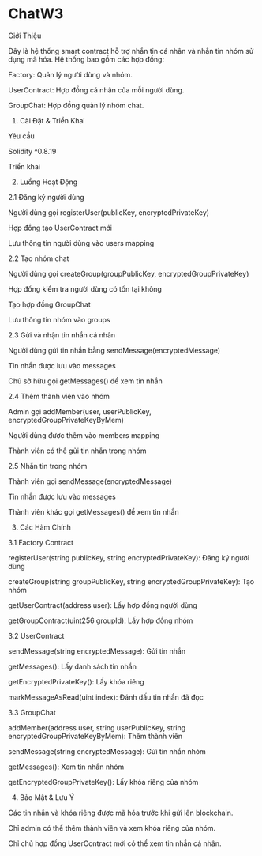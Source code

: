 # ChatW3
Giới Thiệu

Đây là hệ thống smart contract hỗ trợ nhắn tin cá nhân và nhắn tin nhóm sử dụng mã hóa. Hệ thống bao gồm các hợp đồng:

Factory: Quản lý người dùng và nhóm.

UserContract: Hợp đồng cá nhân của mỗi người dùng.

GroupChat: Hợp đồng quản lý nhóm chat.

1. Cài Đặt & Triển Khai

Yêu cầu

Solidity ^0.8.19

Triển khai

2. Luồng Hoạt Động

2.1 Đăng ký người dùng

Người dùng gọi registerUser(publicKey, encryptedPrivateKey)

Hợp đồng tạo UserContract mới

Lưu thông tin người dùng vào users mapping

2.2 Tạo nhóm chat

Người dùng gọi createGroup(groupPublicKey, encryptedGroupPrivateKey)

Hợp đồng kiểm tra người dùng có tồn tại không

Tạo hợp đồng GroupChat

Lưu thông tin nhóm vào groups

2.3 Gửi và nhận tin nhắn cá nhân

Người dùng gửi tin nhắn bằng sendMessage(encryptedMessage)

Tin nhắn được lưu vào messages

Chủ sở hữu gọi getMessages() để xem tin nhắn

2.4 Thêm thành viên vào nhóm

Admin gọi addMember(user, userPublicKey, encryptedGroupPrivateKeyByMem)

Người dùng được thêm vào members mapping

Thành viên có thể gửi tin nhắn trong nhóm

2.5 Nhắn tin trong nhóm

Thành viên gọi sendMessage(encryptedMessage)

Tin nhắn được lưu vào messages

Thành viên khác gọi getMessages() để xem tin nhắn

3. Các Hàm Chính

3.1 Factory Contract

registerUser(string publicKey, string encryptedPrivateKey): Đăng ký người dùng

createGroup(string groupPublicKey, string encryptedGroupPrivateKey): Tạo nhóm

getUserContract(address user): Lấy hợp đồng người dùng

getGroupContract(uint256 groupId): Lấy hợp đồng nhóm

3.2 UserContract

sendMessage(string encryptedMessage): Gửi tin nhắn

getMessages(): Lấy danh sách tin nhắn

getEncryptedPrivateKey(): Lấy khóa riêng

markMessageAsRead(uint index): Đánh dấu tin nhắn đã đọc

3.3 GroupChat

addMember(address user, string userPublicKey, string encryptedGroupPrivateKeyByMem): Thêm thành viên

sendMessage(string encryptedMessage): Gửi tin nhắn nhóm

getMessages(): Xem tin nhắn nhóm

getEncryptedGroupPrivateKey(): Lấy khóa riêng của nhóm

4. Bảo Mật & Lưu Ý

Các tin nhắn và khóa riêng được mã hóa trước khi gửi lên blockchain.

Chỉ admin có thể thêm thành viên và xem khóa riêng của nhóm.

Chỉ chủ hợp đồng UserContract mới có thể xem tin nhắn cá nhân.
